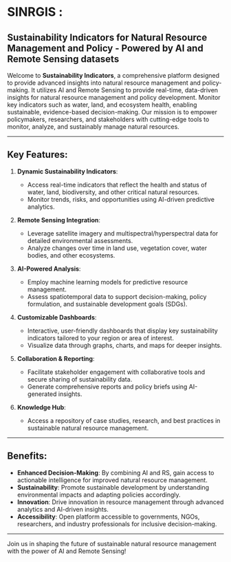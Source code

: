 # SINRGIS : 
## Sustainability Indicators for Natural Resource Management and Policy - Powered by AI and Remote Sensing datasets
Welcome to **Sustainability Indicators**, a comprehensive platform designed to provide advanced insights into natural resource management and policy-making. It utilizes AI and Remote Sensing to provide real-time, data-driven insights for natural resource management and policy development. Monitor key indicators such as water, land, and ecosystem health, enabling sustainable, evidence-based decision-making. Our mission is to empower policymakers, researchers, and stakeholders with cutting-edge tools to monitor, analyze, and sustainably manage natural resources.

---

## Key Features:

1. **Dynamic Sustainability Indicators**: 
   - Access real-time indicators that reflect the health and status of water, land, biodiversity, and other critical natural resources.
   - Monitor trends, risks, and opportunities using AI-driven predictive analytics.

2. **Remote Sensing Integration**: 
   - Leverage satellite imagery and multispectral/hyperspectral data for detailed environmental assessments.
   - Analyze changes over time in land use, vegetation cover, water bodies, and other ecosystems.

3. **AI-Powered Analysis**: 
   - Employ machine learning models for predictive resource management.
   - Assess spatiotemporal data to support decision-making, policy formulation, and sustainable development goals (SDGs).

4. **Customizable Dashboards**: 
   - Interactive, user-friendly dashboards that display key sustainability indicators tailored to your region or area of interest.
   - Visualize data through graphs, charts, and maps for deeper insights.

5. **Collaboration & Reporting**: 
   - Facilitate stakeholder engagement with collaborative tools and secure sharing of sustainability data.
   - Generate comprehensive reports and policy briefs using AI-generated insights.

6. **Knowledge Hub**: 
   - Access a repository of case studies, research, and best practices in sustainable natural resource management.

---

## Benefits:

- **Enhanced Decision-Making**: By combining AI and RS, gain access to actionable intelligence for improved natural resource management.
- **Sustainability**: Promote sustainable development by understanding environmental impacts and adapting policies accordingly.
- **Innovation**: Drive innovation in resource management through advanced analytics and AI-driven insights.
- **Accessibility**: Open platform accessible to governments, NGOs, researchers, and industry professionals for inclusive decision-making.

---

Join us in shaping the future of sustainable natural resource management with the power of AI and Remote Sensing!
